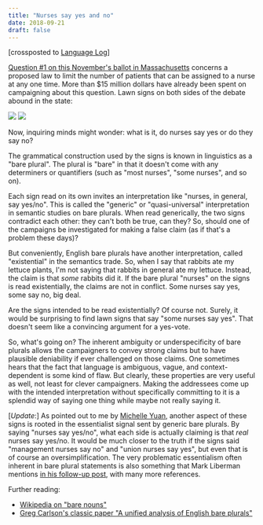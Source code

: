 ```yaml
---
title: "Nurses say yes and no"
date: 2018-09-21
draft: false
---
```


[crossposted to [Language Log](http://languagelog.ldc.upenn.edu/nll/?p=40045)]

[Question #1 on this November's ballot in Massachusetts](https://ballotpedia.org/Massachusetts%5FQuestion%5F1,%5FNurse-Patient%5FAssignment%5FLimits%5FInitiative%5F(2018)) concerns a proposed law
to limit the number of patients that can be assigned to a nurse at any one time.
More than $15 million dollars have already been spent on campaigning about this
question. Lawn signs on both sides of the debate abound in the state:

![](/images/2018-09-21-110705-nurses-say-yes-lawn-sign.png)
![](/images/2018-09-21-110536-nurses-say-no-lawn-sign.png)

Now, inquiring minds might wonder: what is it, do nurses say yes or do they say
no?

The grammatical construction used by the signs is known in linguistics as a
"bare plural". The plural is "bare" in that it doesn't come with any determiners
or quantifiers (such as "most nurses", "some nurses", and so on).

Each sign read on its own invites an interpretation like "nurses, in general,
say yes/no". This is called the "generic" or "quasi-universal" interpretation in
semantic studies on bare plurals. When read generically, the two signs
contradict each other: they can't both be true, can they? So, should one of the
campaigns be investigated for making a false claim (as if that's a problem these
days)?

But conveniently, English bare plurals have another interpretation, called
"existential" in the semantics trade. So, when I say that rabbits ate my lettuce
plants, I'm not saying that rabbits in general ate my lettuce. Instead, the
claim is that _some_ rabbits did it. If the bare plural "nurses" on the signs is
read existentially, the claims are not in conflict. Some nurses say yes, some
say no, big deal.

Are the signs intended to be read existentially? Of course not. Surely, it would
be surprising to find lawn signs that say "some nurses say yes". That doesn't
seem like a convincing argument for a yes-vote.

So, what's going on? The inherent ambiguity or underspecificity of bare plurals
allows the campaigners to convey strong claims but to have plausible deniability
if ever challenged on those claims. One sometimes hears that the fact that
language is ambiguous, vague, and context-dependent is some kind of flaw. But
clearly, these properties are very useful as well, not least for clever
campaigners. Making the addressees come up with the intended interpretation
without specifically committing to it is a splendid way of saying one thing
while maybe not really saying it.

[*Update*:] As pointed out to me by [Michelle
Yuan](https://voices.uchicago.edu/mmxyuan/), another aspect of these signs is
rooted in the essentialist signal sent by generic bare plurals. By saying
"nurses say yes/no", what each side is actually claiming is that *real* nurses
say yes/no. It would be much closer to the truth if the signs said "management
nurses say no" and "union nurses say yes", but even that is of course an
oversimplification. The very problematic essentialism often inherent in bare
plural statements is also something that Mark Liberman mentions [in his
follow-up post](http://languagelog.ldc.upenn.edu/nll/?p=40052), with many more
references.

Further reading:

-   [Wikipedia on "bare nouns"](https://en.wikipedia.org/wiki/Bare%5Fnouns)
-   [Greg Carlson's classic paper "A unified analysis of English bare plurals"](https://doi.org/10.1007/BF00353456)